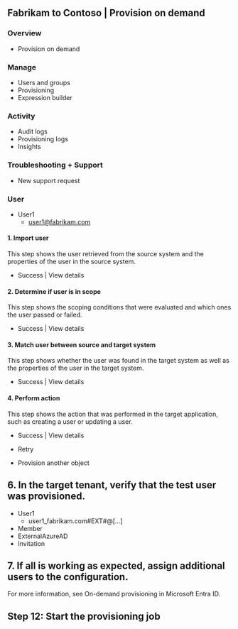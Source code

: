 ## Fabrikam to Contoso | Provision on demand

### Overview

- Provision on demand

### Manage

- Users and groups
- Provisioning
- Expression builder

### Activity

- Audit logs
- Provisioning logs
- Insights

### Troubleshooting + Support

- New support request

### User

- User1
  - user1@fabrikam.com

#### 1. Import user
This step shows the user retrieved from the source system and the properties of the user in the source system.
- Success | View details

#### 2. Determine if user is in scope
This step shows the scoping conditions that were evaluated and which ones the user passed or failed.
- Success | View details

#### 3. Match user between source and target system
This step shows whether the user was found in the target system as well as the properties of the user in the target system.
- Success | View details

#### 4. Perform action
This step shows the action that was performed in the target application, such as creating a user or updating a user.
- Success | View details

- Retry
- Provision another object

## 6. In the target tenant, verify that the test user was provisioned.

- User1
  - user1_fabrikam.com#EXT#@\[...\]
- Member
- ExternalAzureAD
- Invitation

## 7. If all is working as expected, assign additional users to the configuration.

For more information, see On-demand provisioning in Microsoft Entra ID.

## Step 12: Start the provisioning job
